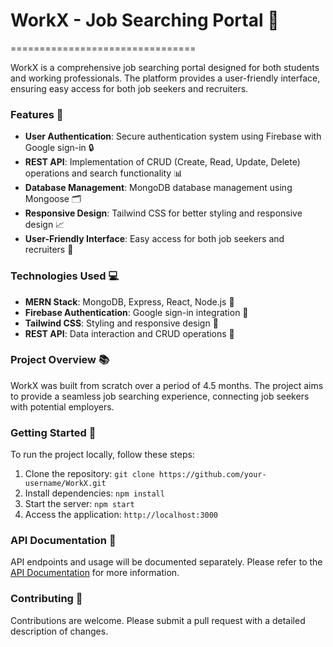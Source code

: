 # WorkX - Job Searching Portal 🚀
================================

WorkX is a comprehensive job searching portal designed for both students and working professionals. The platform provides a user-friendly interface, ensuring easy access for both job seekers and recruiters.

### Features 🎉

* **User Authentication**: Secure authentication system using Firebase with Google sign-in 🔒
* **REST API**: Implementation of CRUD (Create, Read, Update, Delete) operations and search functionality 📊
* **Database Management**: MongoDB database management using Mongoose 🗂️
* **Responsive Design**: Tailwind CSS for better styling and responsive design 📈
* **User-Friendly Interface**: Easy access for both job seekers and recruiters 👥

### Technologies Used 💻

* **MERN Stack**: MongoDB, Express, React, Node.js 🤖
* **Firebase Authentication**: Google sign-in integration 🔑
* **Tailwind CSS**: Styling and responsive design 🎨
* **REST API**: Data interaction and CRUD operations 📝

### Project Overview 📚

WorkX was built from scratch over a period of 4.5 months. The project aims to provide a seamless job searching experience, connecting job seekers with potential employers.

### Getting Started 🚀

To run the project locally, follow these steps:

1. Clone the repository: `git clone https://github.com/your-username/WorkX.git`
2. Install dependencies: `npm install`
3. Start the server: `npm start`
4. Access the application: `http://localhost:3000`

### API Documentation 📄

API endpoints and usage will be documented separately. Please refer to the [API Documentation](https://github.com/your-username/WorkX/blob/main/API.md) for more information.

### Contributing 🤝

Contributions are welcome. Please submit a pull request with a detailed description of changes.
